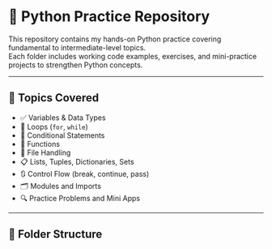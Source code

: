 # 🐍 Python Practice Repository

This repository contains my hands-on Python practice covering fundamental to intermediate-level topics.  
Each folder includes working code examples, exercises, and mini-practice projects to strengthen Python concepts.

---

## 🧠 Topics Covered

- ✅ Variables & Data Types
- 🔁 Loops (`for`, `while`)
- 🔄 Conditional Statements
- 🧮 Functions
- 📂 File Handling
- 📋 Lists, Tuples, Dictionaries, Sets
- 🔃 Control Flow (break, continue, pass)
- 🗂️ Modules and Imports
- 🔍 Practice Problems and Mini Apps

---

## 📁 Folder Structure

